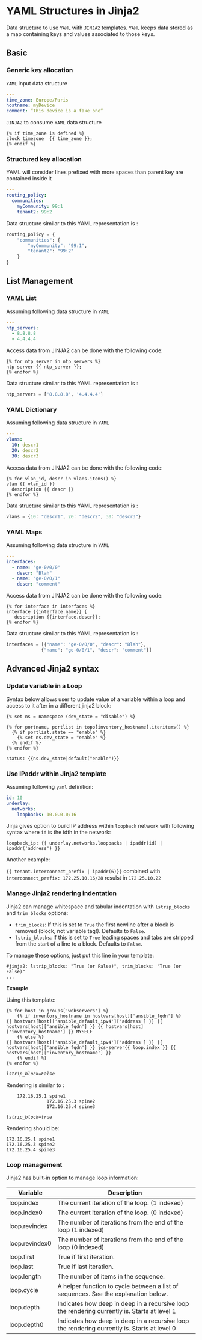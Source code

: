 # YAML Structures in Jinja2

Data structure to use `YAML` with `JINJA2` templates. `YAML` keeps data stored as a map containing keys and values associated to those keys.


## Basic

### Generic key allocation

`YAML` input data structure

```yaml
---
time_zone: Europe/Paris
hostname: myDevice
comment: “This device is a fake one”
```

`JINJA2` to consume `YAML` data structure 

```jinja2
{% if time_zone is defined %}
clock timezone  {{ time_zone }};
{% endif %}
```

### Structured key allocation

YAML will consider lines prefixed with more spaces than parent key are contained inside it

```yaml
---
routing_policy:
  communities:
    myCommunity: 99:1
    tenant2: 99:2
```

Data structure similar to this YAML representation is :

```python
routing_policy = {
    "communities": {
        "myCommunity": "99:1",
        "tenant2": "99:2"
    }
}
```

## List Management

### YAML List

Assuming following data structure in `YAML`

```yaml
---
ntp_servers:
  - 8.8.8.8
  - 4.4.4.4
```

Access data from JINJA2 can be done with the following code:

```jinja2
{% for ntp_server in ntp_servers %}
ntp server {{ ntp_server }};
{% endfor %}
```

Data structure similar to this YAML representation is :

```python
ntp_servers = ['8.8.8.8', '4.4.4.4']
```

### YAML Dictionary

Assuming following data structure in `YAML`

```yaml
---
vlans: 
  10: descr1
  20: descr2
  30: descr3
```

Access data from JINJA2 can be done with the following code:

```jinja2
{% for vlan_id, descr in vlans.items() %}
vlan {{ vlan_id }}
  description {{ descr }}
{% endfor %}

```

Data structure similar to this YAML representation is :

```python
vlans = {10: "descr1", 20: "descr2", 30: "descr3"}
```

### YAML Maps

Assuming following data structure in `YAML`

```yaml
---
interfaces:
  - name: "ge-0/0/0"
    descr: "Blah"
  - name: "ge-0/0/1"
    descr: "comment"
```

Access data from JINJA2 can be done with the following code:

```jinja2
{% for interface in interfaces %}
interface {{interface.name}} {
   description {{interface.descr}};
{% endfor %}
```

Data structure similar to this YAML representation is :

```python
interfaces = [{"name": "ge-0/0/0", "descr": "Blah"},
             {"name": "ge-0/0/1", "descr": "comment"}]
```

## Advanced Jinja2 syntax

### Update variable in a Loop

Syntax below allows user to update value of a variable within a loop and access to it after in a different jinja2 block:

```
{% set ns = namespace (dev_state = "disable") %}

{% for portname, portlist in topo[inventory_hostname].iteritems() %}
  {% if portlist.state == "enable" %}
    {% set ns.dev_state = "enable" %}
  {% endif %}
{% endfor %}

status: {{ns.dev_state|default("enable")}}
```

### Use IPaddr within Jinja2 template

Assuming following `yaml` definition:

```yaml
id: 10
underlay:
  networks:
    loopbacks: 10.0.0.0/16

```

Jinja gives option to build IP address within `loopback` network with following syntax where `id` is the idth in the network:

```
loopback_ip: {{ underlay.networks.loopbacks | ipaddr(id) | ipaddr('address') }}
```

Another example:

`{{ tenant.interconnect_prefix | ipaddr(6)}}` combined with `interconnect_prefix: 172.25.10.16/28` resulst in `172.25.10.22`

### Manage Jinja2 rendering indentation

 Jinja2 can manage whitespace and tabular indentation with `lstrip_blocks` and `trim_blocks` options:

- `trim_blocks`: If this is set to `True` the first newline after a block is removed (block, not variable tag!). Defaults to `False`.
- `lstrip_blocks`: If this is set to `True` leading spaces and tabs are stripped from the start of a line to a block. Defaults to `False`.

To manage these options, just put this line in your template:

```
#jinja2: lstrip_blocks: "True (or False)", trim_blocks: "True (or False)"
...
```

__Example__

Using this template:

```
{% for host in groups['webservers'] %}
    {% if inventory_hostname in hostvars[host]['ansible_fqdn'] %}
{{ hostvars[host]['ansible_default_ipv4']['address'] }} {{ hostvars[host]['ansible_fqdn'] }} {{ hostvars[host]['inventory_hostname'] }} MYSELF
    {% else %}
{{ hostvars[host]['ansible_default_ipv4']['address'] }} {{ hostvars[host]['ansible_fqdn'] }} jcs-server{{ loop.index }} {{ hostvars[host]['inventory_hostname'] }}
    {% endif %}
{% endfor %}
```

_`lstrip_block=False`_

Rendering is similar to :

```
    172.16.25.1 spine1
               172.16.25.3 spine2
               172.16.25.4 spine3
```

_`lstrip_block=true`_

Rendering should be:

```
172.16.25.1 spine1
172.16.25.3 spine2
172.16.25.4 spine3
```

### Loop management

Jinja2 has built-in option to manage loop information:


| Variable | Description  |
|----------|--------------|
|loop.index | The current iteration of the loop. (1 indexed) |
|loop.index0 | The current iteration of the loop. (0 indexed) |
|loop.revindex | The number of iterations from the end of the loop (1 indexed) |
|loop.revindex0 | The number of iterations from the end of the loop (0 indexed) |
|loop.first | True if first iteration. |
|loop.last | True if last iteration. |
|loop.length | The number of items in the sequence. |
|loop.cycle | A helper function to cycle between a list of sequences. See the explanation below. |
|loop.depth | Indicates how deep in deep in a recursive loop the rendering currently is. Starts at level 1 |
|loop.depth0 | Indicates how deep in deep in a recursive loop the rendering currently is. Starts at level 0 |
